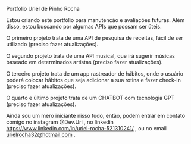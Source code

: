 Portfólio Uriel de Pinho Rocha

Estou criando este portfólio para manutenção e avaliações futuras. Além disso, estou buscando por algumas APIs que possam ser úteis.

O primeiro projeto trata de uma API de pesquisa de receitas, fácil de ser utilizado (preciso fazer atualizações).

O segundo projeto trata de uma API musical, que irá sugerir músicas baseado em determinados artistas (preciso fazer atualizações).

O terceiro projeto trata de um app rastreador de hábitos, onde o usuário poderá colocar hábitos que seja adicionar a sua rotina e fazer check-in (preciso fazer atualizações).

O quarto e último projeto trata de um CHATBOT com tecnologia GPT (preciso fazer atualizações).

Ainda sou um mero iniciante nisso tudo, então, podem entrar em contato comigo no instagram @Dev.Uri , no linkedin https://www.linkedin.com/in/uriel-rocha-521310241/ , ou no email urielrocha32@hotmail.com .
